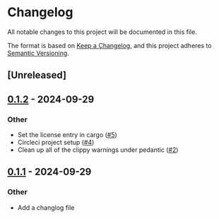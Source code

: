 # Changelog

All notable changes to this project will be documented in this file.

The format is based on [Keep a Changelog](https://keepachangelog.com/en/1.0.0/),
and this project adheres to [Semantic Versioning](https://semver.org/spec/v2.0.0.html).

## [Unreleased]

## [0.1.2](https://github.com/graysonarts/jdexmd/compare/v0.1.1...v0.1.2) - 2024-09-29

### Other

- Set the license entry in cargo ([#5](https://github.com/graysonarts/jdexmd/pull/5))
- Circleci project setup ([#4](https://github.com/graysonarts/jdexmd/pull/4))
- Clean up all of the clippy warnings under pedantic ([#2](https://github.com/graysonarts/jdexmd/pull/2))

## [0.1.1](https://github.com/graysonarts/jdexmd/compare/v0.1.0...v0.1.1) - 2024-09-29

### Other

- Add a changlog file
